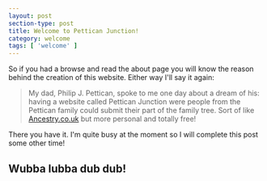 ```yaml
---
layout: post
section-type: post
title: Welcome to Pettican Junction!
category: welcome
tags: [ 'welcome' ]
---
```


So if you had a browse and read the about page you will know the reason behind the creation of this website. Either way I'll say it again: 

> My dad, Philip J. Pettican, spoke to me one day about a dream of his: having a website called Pettican Junction were people from the Pettican family could submit their part of the family tree. Sort of like [Ancestry.co.uk](http://www.ancestry.co.uk) but more personal and totally free!

There you have it. I'm quite busy at the moment so I will complete this post some other time!

## Wubba lubba dub dub!
